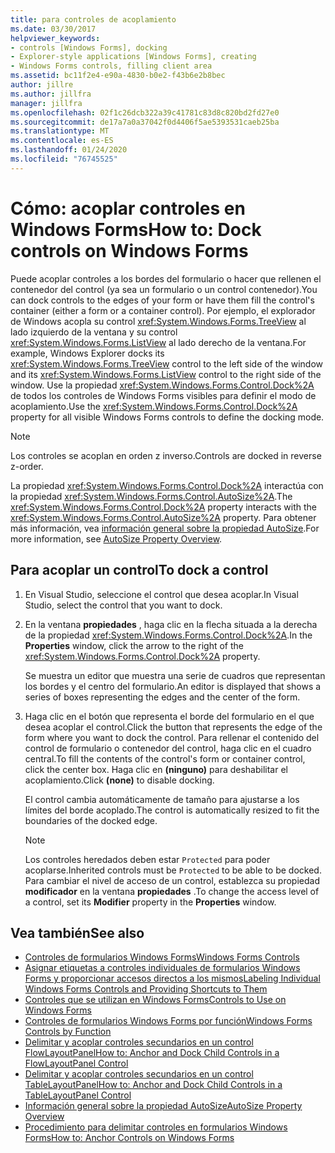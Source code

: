 ```yaml
---
title: para controles de acoplamiento
ms.date: 03/30/2017
helpviewer_keywords:
- controls [Windows Forms], docking
- Explorer-style applications [Windows Forms], creating
- Windows Forms controls, filling client area
ms.assetid: bc11f2e4-e90a-4830-b0e2-f43b6e2b8bec
author: jillre
ms.author: jillfra
manager: jillfra
ms.openlocfilehash: 02f1c26dcb322a39c41781c83d8c820bd2fd27e0
ms.sourcegitcommit: de17a7a0a37042f0d4406f5ae5393531caeb25ba
ms.translationtype: MT
ms.contentlocale: es-ES
ms.lasthandoff: 01/24/2020
ms.locfileid: "76745525"
---
```

# <a name="how-to-dock-controls-on-windows-forms"></a><span data-ttu-id="c46c0-102">Cómo: acoplar controles en Windows Forms</span><span class="sxs-lookup"><span data-stu-id="c46c0-102">How to: Dock controls on Windows Forms</span></span>

<span data-ttu-id="c46c0-103">Puede acoplar controles a los bordes del formulario o hacer que rellenen el contenedor del control (ya sea un formulario o un control contenedor).</span><span class="sxs-lookup"><span data-stu-id="c46c0-103">You can dock controls to the edges of your form or have them fill the control's container (either a form or a container control).</span></span> <span data-ttu-id="c46c0-104">Por ejemplo, el explorador de Windows acopla su control <xref:System.Windows.Forms.TreeView> al lado izquierdo de la ventana y su control <xref:System.Windows.Forms.ListView> al lado derecho de la ventana.</span><span class="sxs-lookup"><span data-stu-id="c46c0-104">For example, Windows Explorer docks its <xref:System.Windows.Forms.TreeView> control to the left side of the window and its <xref:System.Windows.Forms.ListView> control to the right side of the window.</span></span> <span data-ttu-id="c46c0-105">Use la propiedad <xref:System.Windows.Forms.Control.Dock%2A> de todos los controles de Windows Forms visibles para definir el modo de acoplamiento.</span><span class="sxs-lookup"><span data-stu-id="c46c0-105">Use the <xref:System.Windows.Forms.Control.Dock%2A> property for all visible Windows Forms controls to define the docking mode.</span></span>

> [!NOTE]
> <span data-ttu-id="c46c0-106">Los controles se acoplan en orden z inverso.</span><span class="sxs-lookup"><span data-stu-id="c46c0-106">Controls are docked in reverse z-order.</span></span>

<span data-ttu-id="c46c0-107">La propiedad <xref:System.Windows.Forms.Control.Dock%2A> interactúa con la propiedad <xref:System.Windows.Forms.Control.AutoSize%2A>.</span><span class="sxs-lookup"><span data-stu-id="c46c0-107">The <xref:System.Windows.Forms.Control.Dock%2A> property interacts with the <xref:System.Windows.Forms.Control.AutoSize%2A> property.</span></span> <span data-ttu-id="c46c0-108">Para obtener más información, vea [información general sobre la propiedad AutoSize](autosize-property-overview.md).</span><span class="sxs-lookup"><span data-stu-id="c46c0-108">For more information, see [AutoSize Property Overview](autosize-property-overview.md).</span></span>

## <a name="to-dock-a-control"></a><span data-ttu-id="c46c0-109">Para acoplar un control</span><span class="sxs-lookup"><span data-stu-id="c46c0-109">To dock a control</span></span>

1. <span data-ttu-id="c46c0-110">En Visual Studio, seleccione el control que desea acoplar.</span><span class="sxs-lookup"><span data-stu-id="c46c0-110">In Visual Studio, select the control that you want to dock.</span></span>

2. <span data-ttu-id="c46c0-111">En la ventana **propiedades** , haga clic en la flecha situada a la derecha de la propiedad <xref:System.Windows.Forms.Control.Dock%2A>.</span><span class="sxs-lookup"><span data-stu-id="c46c0-111">In the **Properties** window, click the arrow to the right of the <xref:System.Windows.Forms.Control.Dock%2A> property.</span></span>

   <span data-ttu-id="c46c0-112">Se muestra un editor que muestra una serie de cuadros que representan los bordes y el centro del formulario.</span><span class="sxs-lookup"><span data-stu-id="c46c0-112">An editor is displayed that shows a series of boxes representing the edges and the center of the form.</span></span>

3. <span data-ttu-id="c46c0-113">Haga clic en el botón que representa el borde del formulario en el que desea acoplar el control.</span><span class="sxs-lookup"><span data-stu-id="c46c0-113">Click the button that represents the edge of the form where you want to dock the control.</span></span> <span data-ttu-id="c46c0-114">Para rellenar el contenido del control de formulario o contenedor del control, haga clic en el cuadro central.</span><span class="sxs-lookup"><span data-stu-id="c46c0-114">To fill the contents of the control's form or container control, click the center box.</span></span> <span data-ttu-id="c46c0-115">Haga clic en **(ninguno)** para deshabilitar el acoplamiento.</span><span class="sxs-lookup"><span data-stu-id="c46c0-115">Click **(none)** to disable docking.</span></span>

   <span data-ttu-id="c46c0-116">El control cambia automáticamente de tamaño para ajustarse a los límites del borde acoplado.</span><span class="sxs-lookup"><span data-stu-id="c46c0-116">The control is automatically resized to fit the boundaries of the docked edge.</span></span>

   > [!NOTE]
   > <span data-ttu-id="c46c0-117">Los controles heredados deben estar `Protected` para poder acoplarse.</span><span class="sxs-lookup"><span data-stu-id="c46c0-117">Inherited controls must be `Protected` to be able to be docked.</span></span> <span data-ttu-id="c46c0-118">Para cambiar el nivel de acceso de un control, establezca su propiedad **modificador** en la ventana **propiedades** .</span><span class="sxs-lookup"><span data-stu-id="c46c0-118">To change the access level of a control, set its **Modifier** property in the **Properties** window.</span></span>

## <a name="see-also"></a><span data-ttu-id="c46c0-119">Vea también</span><span class="sxs-lookup"><span data-stu-id="c46c0-119">See also</span></span>

- [<span data-ttu-id="c46c0-120">Controles de formularios Windows Forms</span><span class="sxs-lookup"><span data-stu-id="c46c0-120">Windows Forms Controls</span></span>](index.md)
- [<span data-ttu-id="c46c0-121">Asignar etiquetas a controles individuales de formularios Windows Forms y proporcionar accesos directos a los mismos</span><span class="sxs-lookup"><span data-stu-id="c46c0-121">Labeling Individual Windows Forms Controls and Providing Shortcuts to Them</span></span>](labeling-individual-windows-forms-controls-and-providing-shortcuts-to-them.md)
- [<span data-ttu-id="c46c0-122">Controles que se utilizan en Windows Forms</span><span class="sxs-lookup"><span data-stu-id="c46c0-122">Controls to Use on Windows Forms</span></span>](controls-to-use-on-windows-forms.md)
- [<span data-ttu-id="c46c0-123">Controles de formularios Windows Forms por función</span><span class="sxs-lookup"><span data-stu-id="c46c0-123">Windows Forms Controls by Function</span></span>](windows-forms-controls-by-function.md)
- [<span data-ttu-id="c46c0-124">Delimitar y acoplar controles secundarios en un control FlowLayoutPanel</span><span class="sxs-lookup"><span data-stu-id="c46c0-124">How to: Anchor and Dock Child Controls in a FlowLayoutPanel Control</span></span>](how-to-anchor-and-dock-child-controls-in-a-flowlayoutpanel-control.md)
- [<span data-ttu-id="c46c0-125">Delimitar y acoplar controles secundarios en un control TableLayoutPanel</span><span class="sxs-lookup"><span data-stu-id="c46c0-125">How to: Anchor and Dock Child Controls in a TableLayoutPanel Control</span></span>](how-to-anchor-and-dock-child-controls-in-a-tablelayoutpanel-control.md)
- [<span data-ttu-id="c46c0-126">Información general sobre la propiedad AutoSize</span><span class="sxs-lookup"><span data-stu-id="c46c0-126">AutoSize Property Overview</span></span>](autosize-property-overview.md)
- [<span data-ttu-id="c46c0-127">Procedimiento para delimitar controles en formularios Windows Forms</span><span class="sxs-lookup"><span data-stu-id="c46c0-127">How to: Anchor Controls on Windows Forms</span></span>](how-to-anchor-controls-on-windows-forms.md)

